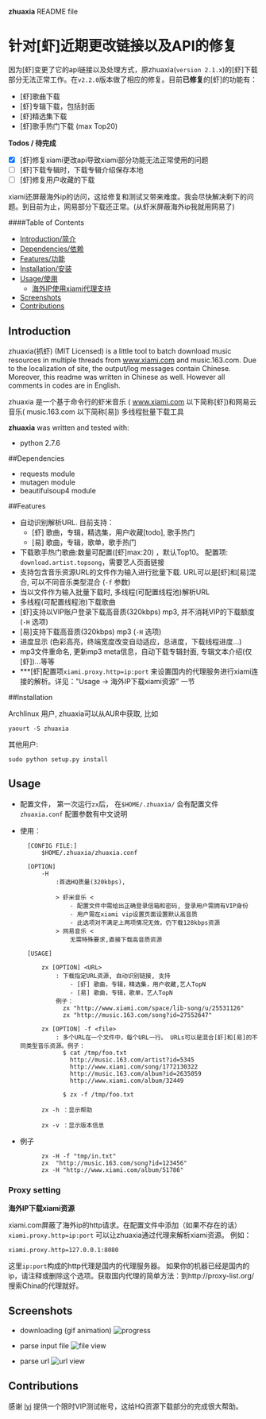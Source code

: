 **zhuaxia** README file
		
# 针对[虾]近期更改链接以及API的修复

因为[虾]变更了它的api链接以及处理方式，原zhuaxia(`version 2.1.x`)的[虾]下载部分无法正常工作。在`v2.2.0`版本做了相应的修复。目前**已修复**的[虾]的功能有：

- [虾]歌曲下载
- [虾]专辑下载，包括封面
- [虾]精选集下载
- [虾]歌手热门下载 (max Top20)

**Todos / 待完成**

- [x] [虾]修复xiami更改api导致xiami部分功能无法正常使用的问题
- [ ] [虾]下载专辑时，下载专辑介绍保存本地
- [ ] [虾]修复用户收藏的下载

xiami还屏蔽海外ip的访问，这给修复和测试又带来难度。我会尽快解决剩下的问题。到目前为止，网易部分下载还正常。(从虾米屏蔽海外ip我就用网易了)


####Table of Contents

- [Introduction/简介](#introduction)
- [Dependencies/依赖](#dependencies)
- [Features/功能](#features)
- [Installation/安装](#installation)
- [Usage/使用](#usage)
	- [海外IP使用xiami代理支持](#proxy-setting)
- [Screenshots](#screenshots)
- [Contributions](#contributions)


## Introduction

zhuaxia(抓虾) (MIT Licensed) is a little tool to batch download music resources in multiple threads from www.xiami.com and music.163.com. Due to the localization of site, the output/log messages contain Chinese. Moreover, this readme was written in Chinese as well. However all comments in codes are in English.

zhuaxia 是一个基于命令行的虾米音乐 ( www.xiami.com 以下简称[虾])和网易云音乐( music.163.com 以下简称[易]) 多线程批量下载工具


**zhuaxia** was written and tested with:
- python 2.7.6


##Dependencies

- requests module
- mutagen module
- beautifulsoup4 module

##Features

- 自动识别解析URL. 目前支持：
	- [虾] 歌曲，专辑，精选集，用户收藏[todo], 歌手热门
	- [易] 歌曲，专辑，歌单，歌手热门
- 下载歌手热门歌曲:数量可配置([虾]max:20) ，默认Top10。 配置项: `download.artist.topsong`，需要艺人页面链接
- 支持包含音乐资源URL的文件作为输入进行批量下载. URL可以是[虾]和[易]混合, 可以不同音乐类型混合 (`-f` 参数)
- 当以文件作为输入批量下载时, 多线程(可配置线程池)解析URL
- 多线程(可配置线程池)下载歌曲
- [虾]支持以VIP账户登录下载高音质(320kbps) mp3, 并不消耗VIP的下载额度 (`-H` 选项)
- [易]支持下载高音质(320kbps) mp3 (`-H` 选项)
- 进度显示 (色彩高亮，终端宽度改变自动适应，总进度，下载线程进度...)
- mp3文件重命名, 更新mp3 meta信息，自动下载专辑封面, 专辑文本介绍(仅[虾])...等等
- ***[虾]配置项`xiami.proxy.http=ip:port` 来设置国内的代理服务进行xiami连接的解析。详见："Usage -> 海外IP下载xiami资源" 一节



##Installation

Archlinux 用户, zhuaxia可以从AUR中获取, 比如

	yaourt -S zhuaxia

其他用户:

	sudo python setup.py install

## Usage

- 配置文件， 第一次运行`zx`后， 在`$HOME/.zhuaxia/` 会有配置文件 `zhuaxia.conf` 配置参数有中文说明

- 使用：

			
		[CONFIG FILE:]   
			$HOME/.zhuaxia/zhuaxia.conf

		[OPTION] 
			-H    
				:首选HQ质量(320kbps), 

				> 虾米音乐 <
					- 配置文件中需给出正确登录信箱和密码, 登录用户需拥有VIP身份
					- 用户需在xiami vip设置页面设置默认高音质
					- 此选项对不满足上两项情况无效，仍下载128kbps资源
				> 网易音乐 <
					无需特殊要求,直接下载高音质资源

		[USAGE] 

			zx [OPTION] <URL>
				: 下载指定URL资源, 自动识别链接, 支持
					- [虾] 歌曲，专辑，精选集，用户收藏,艺人TopN
					- [易] 歌曲，专辑，歌单，艺人TopN
				例子： 
				  zx "http://www.xiami.com/space/lib-song/u/25531126"
				  zx "http://music.163.com/song?id=27552647"

			zx [OPTION] -f <file> 
				: 多个URL在一个文件中，每个URL一行。 URLs可以是混合[虾]和[易]的不同类型音乐资源。例子：
				  $ cat /tmp/foo.txt
					http://music.163.com/artist?id=5345
					http://www.xiami.com/song/1772130322
					http://music.163.com/album?id=2635059
					http://www.xiami.com/album/32449

				  $ zx -f /tmp/foo.txt

			zx -h ：显示帮助

			zx -v ：显示版本信息


- 例子

			zx -H -f "tmp/in.txt"
			zx  "http://music.163.com/song?id=123456"
			zx -H "http://www.xiami.com/album/51786"

### Proxy setting

**海外IP下载xiami资源**

xiami.com屏蔽了海外ip的http请求。在配置文件中添加（如果不存在的话）`xiami.proxy.http=ip:port` 可以让zhuaxia通过代理来解析xiami资源。
例如：

	xiami.proxy.http=127.0.0.1:8080

这里`ip:port`构成的http代理是国内的代理服务器。 如果你的机器已经是国内的ip，请注释或删除这个选项。获取国内代理的简单方法：到http://proxy-list.org/ 搜索China的代理就好。

## Screenshots

- downloading (gif animation)
![progress](https://raw.github.com/sk1418/sharedResources/master/zhuaxia/progress.gif)

- parse input file
![file view](https://raw.github.com/sk1418/sharedResources/master/zhuaxia/fileParse.gif)

- parse url
![url view](https://raw.github.com/sk1418/sharedResources/master/zhuaxia/urlParse.png)

## Contributions

感谢 [lyj](https://github.com/ly0) 提供一个限时VIP测试帐号，这给HQ资源下载部分的完成很大帮助。

